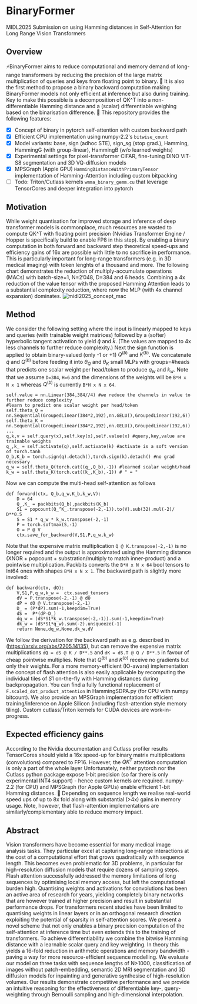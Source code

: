 # BinaryFormer
MIDL2025 Submission on using Hamming distances in Self-Attention for Long Range Vision Transformers

## Overview
⚡️BinaryFormer aims to reduce computational and memory demand of long-range transformers by reducing the precision of the large matrix multiplication of queries and keys from floating point to binary. 
🚀 It is also the first method to propose a binary backward computation making BinaryFormer models not only efficient at inference but also during training. Key to make this possible is a decomposition of QK^T into a non-differentiable Hamming distance and a (scalar) differentiable weighing based on the binarisation difference. 
🎉 This repository provides the following features:
- [x] Concept of binary in pytorch self-attention with custom backward path
- [x] Efficient CPU implementation using numpy-2.2's ``bitwise_count``  
- [x] Model variants: base, sign (adhoc STE), sign_sg (stop grad.), Hamming, HammingG (with group-linear), HammingB (w/o learned weights)
- [x] Experimental settings for pixel-transformer CIFAR, fine-tuning DINO ViT-S8 segmentation and 3D VQ-diffusion models 
- [x] MPSGraph (Apple GPU) ``HammingDistanceWithPrimaryTensor`` implementation of Hamming-Attention including custom bitpacking
- [ ] Todo: Triton/Cutlass kernels ``wmma_binary_gemm.cu`` that leverage TensorCores and deeper integration into pytorch

## Motivation
While weight quantisation for improved storage and inference of deep transformer models is commonplace, much resources are wasted to compute QK^T with floating point precision (Nvidias Transformer Engine / Hopper is specifically build to enable FP8 in this step). By enabling a binary computation in both forward and backward step theoretical speed-ups and efficiency gains of 16x are possible with little to no sacrifice in performance. This is particularly important for long-range transformers (e.g. in 3D medical imaging) with token lenghts of a thousand and more. The following chart demonstrates the reduction of multiply-accumulate operations (MACs) with batch-size=1, N=2’048, D=384 and 6 heads. Combining a 4x reduction of the value tensor with the proposed Hamming Attention leads to a substantial complexity reduction, where now the MLP (with 4x channel expansion) dominates.
![midl2025_concept_mac](https://github.com/user-attachments/assets/302cb3f6-ad3a-42f1-b8b3-15d7804dfb95)

## Method
We consider the following setting where the input is linearly mapped to keys and queries (with trainable weight matrices) followed by a (softer) hyperbolic tangent activation to yield $\hat{q}$ and $\hat{k}$. (The values are mapped to 4x less channels to further reduce complexity.) Next the sign function is applied to obtain binary-valued (only -1 or +1) $Q^{(b)}$ and $K^{(b)}$. We concatenate $\hat{q}$ and $Q^{(b)}$ before feeding it into $\theta_Q$ and $\theta_K$ small MLPs with groups=#heads that predicts one scalar weight per head/token to produce $q_w$ and $k_w$. Note that we assume ``D=384``, ``H=6`` and the dimensions of the weights will be ``B*H x N x 1`` whereas $Q^{(b)}$ is currently ``B*H x N x 64``.   
```
self.value = nn.Linear(384,384//4) #we reduce the channels in value to further reduce complexity
#learn to predict one scalar weight per head/token
self.theta_Q = nn.Sequential(GroupedLinear(384*2,192),nn.GELU(),GroupedLinear(192,6)) 
self.theta_K = nn.Sequential(GroupedLinear(384*2,192),nn.GELU(),GroupedLinear(192,6))
...
q,k,v = self.query(x),self.key(x),self.value(x) #query,key,value are trainable weights
q_,k_ = self.activate(q),self.activate(k) #activate is a soft version of torch.tanh
Q_b,K_b = torch.sign(q).detach(),torch.sign(k).detach() #no grad necessary
q_w = self.theta_Q(torch.cat((q_,Q_b),-1)) #learned scalar weight/head
k_w = self.theta_K(torch.cat((k_,K_b),-1)) # " = "
```
Now we can compute the multi-head self-attention as follows
```
def forward(ctx, Q_b,q_w,K_b,k_w,V):
    D = 64
    Q_,K_ = packbits(Q_b),packbits(K_b)
    S1 = popcount(Q_^K_.transpose(-2,-1)).to(V).sub(32).mul(-2)/ D**0.5
    S = S1 * q_w * k_w.transpose(-2,-1)
    P = torch.softmax(S,-1)
    O = P @ V
    ctx.save_for_backward(V,S1,P,q_w,k_w)
```
Note that the expensive matrix multiplication ``Q @ K.transpose(-2,-1)`` is no longer required and the output is approximated using the Hamming distance (XNOR + popcount + substration/multiply to match inner-product) and a pointwise multiplication. Packbits converts the ``B*H x N x 64`` bool tensors to Int64 ones with shapes ``B*H x N x 1``. The backward path is slightly more involved:
```
def backward(ctx, dO):
    V,S1,P,q_w,k_w =  ctx.saved_tensors
    dV = P.transpose(-2,-1) @ dO
    dP = dO @ V.transpose(-2,-1)
    D_ = (P*dP).sum(-1,keepdim=True)
    dS =  P*(dP-D_)
    dq_w = (dS*S1*k_w.transpose(-2,-1)).sum(-1,keepdim=True)
    dk_w = (dS*S1*q_w).sum(-2).unsqueeze(-1)
    return None,dq_w,None,dk_w,dV
```
We follow the derivation for the backward path as e.g. described in (https://arxiv.org/abs/2205.14135), but can remove the expensive matrix multiplications ``dQ = dS @ K / D**.5`` and ``dK = dS.T @ Q / D**.5`` in favour of cheap pointwise multiplies. Note that $Q^{(b)}$ and $K^{(b)}$ receive no gradients but only their weights. For a more memory-efficient (IO-aware) implementation the concept of flash attention is also easily applicable by recomputing the individual tiles of $S1$ on-the-fly with Hamming distances during backpropagation. You can find a fully functional replacement of ``F.scaled_dot_product_attention`` in HammingSDPA.py (for CPU with numpy bitcount). We also provide an MPSGraph implementation for efficient training/inference on Apple Silicon (including flash-attention style memory tiling). Custom cutlass/Triton kernels for CUDA devices are work-in-progress.

## Expected efficiency gains
According to the Nvidia documentation and Cutlass profiler results TensorCores should yield a 16x speed-up for binary matrix multiplications (convolutions) compared to FP16. However, the $QK^T$ attention computation is only a part of the whole layer  Unfortunately, neither pytorch nor the Cutlass python package expose 1-bit precision (so far there is only experimental INT4 support) - hence custom kernels are required. numpy-2.2 (for CPU) and MPSGraph (for Apple GPUs) enable efficient 1-bit Hamming distances. 🚀 Depending on sequence length we realise real-world speed ups of up to 8x fold along with substantial (>4x) gains in memory usage. Note, however, that flash-attention implementations are similarly/complementary able to reduce memory impact.  



## Abstract

Vision transformers have become essential for many medical image analysis tasks. They particular excel at capturing long-range interactions at the cost of a computational effort that grows quadratically with sequence length. This becomes even problematic for 3D problems, in particular for high-resolution diffusion models that require dozens of sampling steps. Flash attention successfully addressed the memory limitations of long sequences by optimising local memory access, but left the computational burden high. Quantising weights and activations for convolutions has been an active area of research for years, yielding completely binary networks that are however trained at higher precision and result in substantial performance drops. For transformers recent studies have been limited to quantising weights in linear layers or in an orthogonal research direction exploiting the potential of sparsity in self-attention scores. We present a novel scheme that not only enables a binary precision computation of the self-attention at inference time but even extends this to the training of transformers. To achieve differentiability we combine the bitwise Hamming distance with a learnable scalar query and key weighting. In theory this yields a 16-fold reduction in arithmetic operations and memory bandwidth - paving a way for more resource-efficient sequence modelling. We evaluate our model on three tasks with sequence lengths of N$>$1000, classification of images without patch-embedding, semantic 2D MRI segmentation and 3D diffusion models for inpainting and generative synthesise of high-resolution volumes. Our results demonstrate competitive performance and we provide an intuitive reasoning for the effectiveness of differentiable key-, query- weighting through Bernoulli sampling and high-dimensional interpolation.
